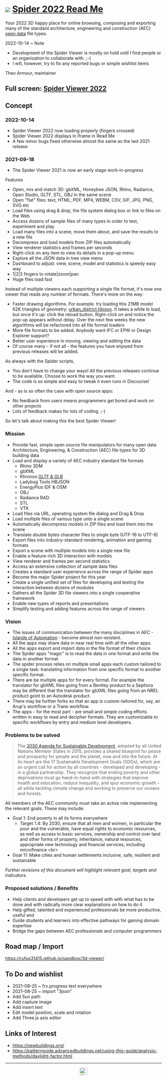 # [![](https://pushme-pullyou.github.io/tootoo-2022/assets/icons/mark-github.svg )](https://github.com/ladybug-tools/spider-2022/ "Source code on GitHub" ) [Spider 2022 Read Me]( https://ladybug-tools.github.io/spider-2022/ "Home page" )

Your 2022 3D happy place for online browsing, composing and exporting many of the standard architecture, engineering and construction (AEC) [open data]( https://en.wikipedia.org/wiki/Open_data ) file types.


2022-10-14 ~ Note
* Development of the Spider Viewer is mostly on hold until I find people or an organization to collaborate with. ;-(
* I will, however, try to fix any reported bugs or simple wishlist items

Theo Armour, maintainer



## Full screen: [Spider Viewer 2022]( https://ladybug.tools/spider-2022/spider-viewer/)


<!--@@@
<iframe id=ifr src=https://ladybug.tools/spider-2022/spider-viewer/ class="iframe-resize" ></iframe>
_Lissajous Orbits_

@@@-->

<!--
[Dev Version]( https://ladybug.tools/spider-2022/dev/ )
<button onclick='ifr.contentWindow.location.hash="https://cdn.jsdelivr.net/gh/ladybug-tools/3d-models@master/hbjson-sample-files/2022/demo05.hbjson"' >cityscape  ~ demo05</button>
-->


## Concept

### 2022-10-14

* Spider Viewer 2022 now loading properly (fingers crossed)
* Spider Viewer 2022 displays in iframe in Read Me
* A few minor bugs fixed otherwise almost the same as the last 2021 release


### 2021-09-18

* The Spider Viewer 2021 is now an early stage work-in-progress

Features
* Open, mix and match 3D: gbXML, Honeybee JSON, Rhino, Radiance, Open Studio, GLTF, STL, OBJ in the same scene
* Open "flat" files: text, HTML, PDF, MP4, WEBM, CSV, GIF, JPG, PNG, SVG etc
* Load files using drag & drop, the file system dialog box or link to files on the Web
* Access dozens of sample files of many types in order to test, experiment and play
* Load many files into a scene, move them about, and save the results to a new file
* Decompress and load models from ZIP files automatically
* View renderer statistics and frames per seconds
* Right-click on any item to view its details in a pop-up menu
* Explore all the JSON data in tree view menu
* Dashboard to adjust: view, scene, model and statistics is speedy easy way
* 1|2|3 fingers to rotate|zoom|pan
* Huge files load fast

Instead of multiple viewers each supporting a single file format, it's now one viewer that reads any number of formats. There's more on the way:

* Faster drawing algorithms. For example. try loading this 21MB model 62K triangles of geometry: [urban_district.hbjson]( https://www.ladybug.tools/spider-2021/spider-viewer/#https://cdn.jsdelivr.net/gh/ladybug-tools/3d-models@master/hbjson-sample-files/2021/Urban_District.zip ). It takes a while lo load, but once it's up: click the reload button. Right-click on and notice the pop-up appears without delay. Over the next few weeks the new algorithms will be refactored into all file format loaders
* More file formats to be added. Anybody want IFC or EPW or Design Explorer support?
* Better user experience in moving, viewing and editing the data
* Of course many - if not all - the features you have enjoyed from previous releases will be added.

As always with the Spider scripts,
* You don't have to change your ways! All the previous releases continue to be available. Choose to work the way you want.
* The code is so simple and easy to tweak it even runs in Discourse!

And - as is so often the case with open source apps:

* No feedback from users means programmers get bored and work on other projects
* Lots of feedback makes for lots of coding. ;-)

So let's talk about making this the best Spider Viewer!


### Mission

* Provide fast, simple open source file manipulators for many open data Architecture, Engineering, & Construction (AEC) file types for 3D building data
* Load and display a variety of AEC industry standard file formats
  * Rhino 3DM
  * gbXML
  * Khronos [GLTF & GLB]( https://en.wikipedia.org/wiki/GlTF )
  * Ladybug Tools HBJSON
  * EnergyPlus IDF & OSM
  * OBJ
  * Radiance RAD
  * STL
  * VTK
* Load files via URL, operating system file dialog and Drag & Drop
* Load multiple files of various type unto a single scene
* Automatically decompress models in ZIP files and load them into the scene
* Translate double bytes character files to single byte (UTF-16 to UTF-8)
* Export files into industry-standard rendering, animation and gaming formats
* Export a scene with multiple models into a single new file
* Enable a feature-rich 3D interaction with models
* View renderer and frames per second statistics
* Access an extensive collection of sample data files
* Creates a standard user experience across the range of Spider apps
* Become the major Spider project for this year
* Create a single unified set of files for developing and testing the interaction between dozens of modules
* Gathers all the Spider 3D file viewers into a single cooperative framework
* Enable new types of reports and presentations
* Simplify testing and adding features across the range of viewers

### Vision

* The issues of communication between the many disciplines in AEC - [Islands of Automation]( https://en.wikipedia.org/wiki/Islands_of_automation ) - become almost non-existent.
* All the apps may share data in near real time with all the other apps.
* All the apps export and import data in the file format of their choice
* The Spider apps "magic" is to read the data in one format and write the data in another format
* The spider process relies on multiple small apps each custom tailored to a single task: translating information from one specific format to another specific format.
* There are be multiple apps for for every format. For example the translator for gbXML files going from a Bentley product to a Sephora may be different that the translator for gbXML files going from an NREL product goint to an Autodesk product.
* There may be further forks so that an app is custom-tailored for, say, an Arup's workflow or a  Trane workflow.
* The apps - for the most part - are small and simple coding efforts written in easy to read and decipher formats. They are customizable to specific workflows by entry and medium level developers.


### Problems to be solved

>The [2030 Agenda for Sustainable Development]( https://sustainabledevelopment.un.org/post2015/transformingourworld ), adopted by all United Nations Member States in 2015, provides a shared blueprint for peace and prosperity for people and the planet, now and into the future. At its heart are the 17 Sustainable Development Goals (SDGs), which are an urgent call for action by all countries - developed and developing - in a global partnership. They recognize that ending poverty and other deprivations must go hand-in-hand with strategies that improve health and education, reduce inequality, and spur economic growth – all while tackling climate change and working to preserve our oceans and forests.

All members of the AEC community must take an active role implementing the relevant goals. These may include:

* Goal 1: End poverty in all its forms everywhere
  * Target 1.4: By 2030, ensure that all men and women, in particular the poor and the vulnerable, have equal rights to economic resources, as well as access to basic services, ownership and control over land and other forms of property, inheritance, natural resources, appropriate new technology and financial services, including microfinance &lt;br&gt;
* Goal 11: Make cities and human settlements inclusive, safe, resilient and sustainable

_Further revisions of this document will highlight relevant goal, targets and indicators._

### Proposed solutions / Benefits

* Help clients and developers get up to speed with with what has to be done and with radically more clear explanations on how to do it
* Help gifted, talented and experienced professionals be more productive, useful and
* Guide students and learners into effective pathways for gaining domain expertise
* Bridge the gaps between AEC professionals and computer programmers


## Road map / Import

https://rufus31415.github.io/sandbox/3d-viewer/


## To Do and wishlist

* 2021-08-25 ~ frx.progress text everywhere
* 2021-08-25 ~ import "3json"
* Add Sun path
* Add capture image
* Add insert text
* Edit model position, scale and rotation
* Add Three.js axis editor

## Links of Interest

* https://newbuildings.org/
* https://patternguide.advancedbuildings.net/using-this-guide/analysis-methods/daylight-factor.html


***

<center><img title="Your AEC 3D viewer happy place!" width=24 src="https://ladybug.tools/spider-2022/assets/spider.ico">
</center>
